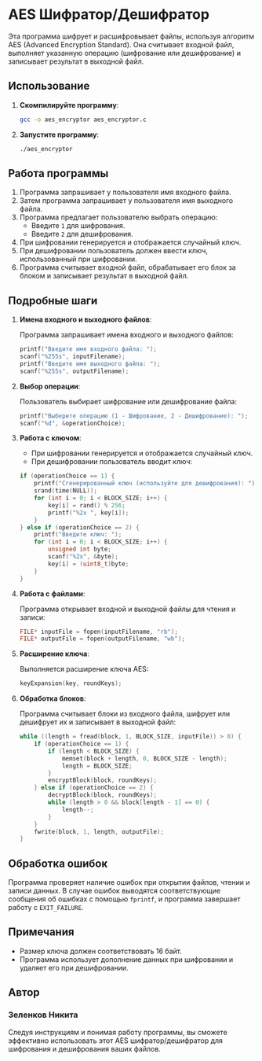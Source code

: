 # AES Шифратор/Дешифратор
Эта программа шифрует и расшифровывает файлы, используя алгоритм AES (Advanced Encryption Standard). Она считывает входной файл, выполняет указанную операцию (шифрование или дешифрование) и записывает результат в выходной файл.

## Использование
1. **Скомпилируйте программу**:
    ```bash
    gcc -o aes_encryptor aes_encryptor.c
    ```

2. **Запустите программу**:
    ```bash
    ./aes_encryptor
    ```

## Работа программы
1. Программа запрашивает у пользователя имя входного файла.
2. Затем программа запрашивает у пользователя имя выходного файла.
3. Программа предлагает пользователю выбрать операцию:
    - Введите `1` для шифрования.
    - Введите `2` для дешифрования.
4. При шифровании генерируется и отображается случайный ключ.
5. При дешифровании пользователь должен ввести ключ, использованный при шифровании.
6. Программа считывает входной файл, обрабатывает его блок за блоком и записывает результат в выходной файл.


## Подробные шаги

1. **Имена входного и выходного файлов**:

   Программа запрашивает имена входного и выходного файлов:
    ```c
    printf("Введите имя входного файла: ");
    scanf("%255s", inputFilename);
    printf("Введите имя выходного файла: ");
    scanf("%255s", outputFilename);
    ```


2. **Выбор операции**:

   Пользователь выбирает шифрование или дешифрование файла:
    ```c
    printf("Выберите операцию (1 - Шифрование, 2 - Дешифрование): ");
    scanf("%d", &operationChoice);
    ```


3. **Работа с ключом**:

    - При шифровании генерируется и отображается случайный ключ.
    - При дешифровании пользователь вводит ключ:
    ```c
    if (operationChoice == 1) {
        printf("Сгенерированный ключ (используйте для дешифрования): ");
        srand(time(NULL));
        for (int i = 0; i < BLOCK_SIZE; i++) {
            key[i] = rand() % 256;
            printf("%2x ", key[i]);
        }
    } else if (operationChoice == 2) {
        printf("Введите ключ: ");
        for (int i = 0; i < BLOCK_SIZE; i++) {
            unsigned int byte;
            scanf("%2x", &byte);
            key[i] = (uint8_t)byte;
        }
    }
    ```


4. **Работа с файлами**:

   Программа открывает входной и выходной файлы для чтения и записи:
    ```c
    FILE* inputFile = fopen(inputFilename, "rb");
    FILE* outputFile = fopen(outputFilename, "wb");
    ```


5. **Расширение ключа**:

   Выполняется расширение ключа AES:
    ```c
    keyExpansion(key, roundKeys);
    ```


6. **Обработка блоков**:

   Программа считывает блоки из входного файла, шифрует или дешифрует их и записывает в выходной файл:
    ```c
    while ((length = fread(block, 1, BLOCK_SIZE, inputFile)) > 0) {
        if (operationChoice == 1) {
            if (length < BLOCK_SIZE) {
                memset(block + length, 0, BLOCK_SIZE - length);
                length = BLOCK_SIZE;
            }
            encryptBlock(block, roundKeys);
        } else if (operationChoice == 2) {
            decryptBlock(block, roundKeys);
            while (length > 0 && block[length - 1] == 0) {
                length--;
            }
        }
        fwrite(block, 1, length, outputFile);
    }
    ```


## Обработка ошибок
Программа проверяет наличие ошибок при открытии файлов, чтении и записи данных. В случае ошибок выводятся соответствующие сообщения об ошибках с помощью `fprintf`, и программа завершает работу с `EXIT_FAILURE`.


## Примечания
- Размер ключа должен соответствовать 16 байт.
- Программа использует дополнение данных при шифровании и удаляет его при дешифровании.


## Автор
### Зеленков Никита


Следуя инструкциям и понимая работу программы, вы сможете эффективно использовать этот AES шифратор/дешифратор для шифрования и дешифрования ваших файлов.
